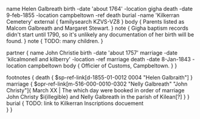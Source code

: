 name Helen Galbreath
birth -date 'about 1764' -location gigha
death -date 9-feb-1855 -location campbeltown -ref death
burial -name 'Kilkerran Cemetery' 
external {
    familysearch KZVS-VZ8
}
body {
    Parents listed as Malcom Galbreath and Margaret Stewart.
}
note {
    Gigha baptism records didn't start until 1790, so it's unlikely any documentation of her birth will be found.
}
note {
    TODO: many children.
}

partner {
    name John Christie
    birth -date 'about 1757'
    marriage -date 'kilcalmonell and kilberry' -location -ref marriage
    death -date 8-Jan-1843 -location campbeltown
    body {
        Officier of Customs, Campbeltown.
    }
}

footnotes {
    death {
        $sp-ref-link[d-1855-01-0012 0004 "Helen Galbraith"]
    }
    marriage {
        $opr-ref-link[m-516-000-0010-0302 "Nelly Galbreath" "John Christy"]{
            March XX | The which day were booked in order of marriage
            John Christy $i{illegible} and Nelly Galbreath in the 
            parish of Kilean[?]
        } 
    }
    burial {
        TODO: link to Kilkerran Inscriptions docuement        
    }
}

